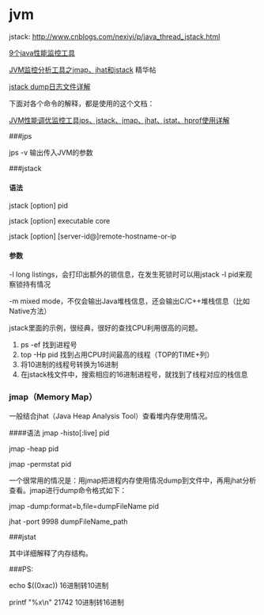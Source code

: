 # jvm

jstack: http://www.cnblogs.com/nexiyi/p/java_thread_jstack.html

[9个java性能监控工具](https://blog.idrsolutions.com/2014/06/java-performance-tuning-tools/)


[JVM监控分析工具之jmap、jhat和jstack](https://github.com/yikebocai/blog/issues/32) 精华帖


[jstack dump日志文件详解](http://gudaoqing.blog.51cto.com/7729345/1332829)



下面对各个命令的解释，都是使用的这个文档：

[JVM性能调优监控工具jps、jstack、jmap、jhat、jstat、hprof使用详解](http://my.oschina.net/feichexia/blog/196575?fromerr=1uGPAVF3)

###jps

jps -v 输出传入JVM的参数


###jstack

#### 语法
jstack [option] pid

jstack [option] executable core

jstack [option] [server-id@]remote-hostname-or-ip

#### 参数
-l long listings，会打印出额外的锁信息，在发生死锁时可以用jstack -l pid来观察锁持有情况

-m mixed mode，不仅会输出Java堆栈信息，还会输出C/C++堆栈信息（比如Native方法）

jstack里面的示例，很经典，很好的查找CPU利用很高的问题。

1. ps -ef 找到进程号
2. top -Hp pid  找到占用CPU时间最高的线程（TOP的TIME+列）
3. 将10进制的线程号转换为16进制
4. 在jstack栈文件中，搜索相应的16进制进程号，就找到了线程对应的栈信息

### jmap（Memory Map）
一般结合jhat（Java Heap Analysis Tool）查看堆内存使用情况。

####语法
jmap -histo[:live] pid

jmap -heap pid

jmap -permstat pid

一个很常用的情况是：用jmap把进程内存使用情况dump到文件中，再用jhat分析查看。jmap进行dump命令格式如下：

jmap -dump:format=b,file=dumpFileName pid

jhat -port 9998 dumpFileName_path


###jstat

其中详细解释了内存结构。


###PS:

 echo $((0xac))   16进制转10进制
 
 printf "%x\n" 21742  10进制转16进制